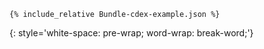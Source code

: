 
~~~
{% include_relative Bundle-cdex-example.json %}
~~~
{: style='white-space: pre-wrap; word-wrap: break-word;'}

